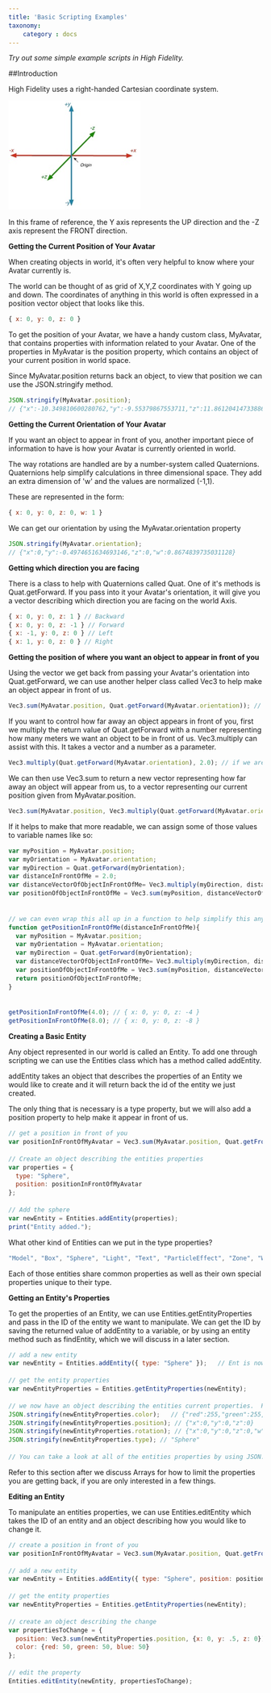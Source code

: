 ```yaml
---
title: 'Basic Scripting Examples'
taxonomy:
	category : docs
---
```

*Try out some simple example scripts in High Fidelity.*

##Introduction

High Fidelity uses a right-handed Cartesian coordinate system. 

![](xyz.jpg)

In this frame of reference, the Y axis represents the UP direction and the -Z axis represent the FRONT direction. 

**Getting the Current Position of Your Avatar**

When creating objects in world, it's often very helpful to know where your Avatar currently is. 

The world can be thought of as grid of X,Y,Z coordinates with Y going up and down.  The coordinates of anything in this world is often expressed in a position vector object that looks like this.

```javascript
{ x: 0, y: 0, z: 0 }
```

To get the position of your Avatar, we have a handy custom class, MyAvatar, that contains properties with information related to your Avatar.  One of the properties in MyAvatar is the position property, which contains an object of your current position in world space.

Since MyAvatar.position returns back an object, to view that position we can use the JSON.stringify method.

```javascript
JSON.stringify(MyAvatar.position);
// {"x":-10.349810600280762,"y":-9.55379867553711,"z":11.861204147338867}
```

**Getting the Current Orientation of Your Avatar**

If you want an object to appear in front of you, another important piece of information to have is how your Avatar is currently oriented in world.

The way rotations are handled are by a number-system called Quaternions. Quaternions help simplify calculations in three dimensional space.  They add an extra dimension of 'w' and the values are normalized (-1,1).

These are represented in the form:

```javascript
{ x: 0, y: 0, z: 0, w: 1 }
```

We can get our orientation by using the MyAvatar.orientation property

```javascript
JSON.stringify(MyAvatar.orientation);
// {"x":0,"y":-0.4974651634693146,"z":0,"w":0.8674839735031128}
```



**Getting which direction you are facing**

There is a class to help with Quaternions called Quat.  One of it's methods is Quat.getForward.  If you pass into it your Avatar's orientation, it will give you a vector describing which direction you are facing on the world Axis.

```javascript
{ x: 0, y: 0, z: 1 } // Backward
{ x: 0, y: 0, z: -1 } // Forward
{ x: -1, y: 0, z: 0 } // Left
{ x: 1, y: 0, z: 0 } // Right
```



**Getting the position of where you want an object to appear in front of you**

Using the vector we get back from passing your Avatar's orientation into Quat.getForward, we can use another helper class called Vec3 to help make an object appear in front of us. 

```javascript
Vec3.sum(MyAvatar.position, Quat.getForward(MyAvatar.orientation)); // This will add your position vector to the direction vector returned from Quat.getForward.  This will represent a position that is 1 meter in front of your avatar.
```

If you want to control how far away an object appears in front of you, first we multiply the return value of Quat.getForward with a number representing how many meters we want an object to be in front of us.  Vec3.multiply can assist with this.  It takes a vector and a number as a parameter.

```javascript
Vec3.multiply(Quat.getForward(MyAvatar.orientation), 2.0); // if we are facing forward, that means our vector { x: 0, y: 0, z: -1 }, get's multiplied by 2.0 giving us a vector of { x: 0, y: 0, z: -2 }
```

We can then use Vec3.sum to return a new vector representing how far away an object will appear from us, to a vector representing our current position given from MyAvatar.position.

```javascript
Vec3.sum(MyAvatar.position, Vec3.multiply(Quat.getForward(MyAvatar.orientation, 2.0))); // this will give us a final vector representing where in the world a point 2 meters directly in front of our avatar is

```



If it helps to make that more readable, we can assign some of those values to variable names like so:

```javascript
var myPosition = MyAvatar.position;   
var myOrientation = MyAvatar.orientation;
var myDirection = Quat.getForward(myOrientation);
var distanceInFrontOfMe = 2.0;
var distanceVectorOfObjectInFrontOfMe= Vec3.multiply(myDirection, distanceInFrontOfMe);
var positionOfObjectInFrontOfMe = Vec3.sum(myPosition, distanceVectorOfObjectInFrontOfMe);
 
 
// we can even wrap this all up in a function to help simplify this any time we want the position of an object to appear in front of us
function getPositionInFrontOfMe(distanceInFrontOfMe){
  var myPosition = MyAvatar.position;
  var myOrientation = MyAvatar.orientation;
  var myDirection = Quat.getForward(myOrientation);
  var distanceVectorOfObjectInFrontOfMe= Vec3.multiply(myDirection, distanceInFrontOfMe);
  var positionOfObjectInFrontOfMe = Vec3.sum(myPosition, distanceVectorOfObjectInFrontOfMe);
  return positionOfObjectInFrontOfMe;
}
 
 
getPositionInFrontOfMe(4.0); // { x: 0, y: 0, z: -4 }
getPositionInFrontOfMe(8.0); // { x: 0, y: 0, z: -8 }
```



**Creating a Basic Entity**

Any object represented in our world is called an Entity.  To add one through scripting we can use the Entities class which has a method called addEntity.

addEntity takes an object that describes the properties of an Entity we would like to create and it will return back the id of the entity we just created.  

The only thing that is necessary is a type property, but we will also add a position property to help make it appear in front of us.

```javascript
// get a position in front of you
var positionInFrontOfMyAvatar = Vec3.sum(MyAvatar.position, Quat.getFront(MyAvatar.orientation)); 
 
// Create an object describing the entities properties
var properties = {
  type: "Sphere",
  position: positionInFrontOfMyAvatar
};
 
// Add the sphere
var newEntity = Entities.addEntity(properties);
print("Entity added.");
```



What other kind of Entities can we put in the type properties?

```javascript
"Model", "Box", "Sphere", "Light", "Text", "ParticleEffect", "Zone", "Web", "Line", "PolyVox", "PolyLine"
```



Each of those entities share common properties as well as their own special properties unique to their type.

**Getting an Entity's Properties**

To get the properties of an Entity, we can use Entities.getEntityProperties and pass in the ID of the entity we want to manipulate.  We can get the ID by saving the returned value of addEntity to a variable, or by using an entity method such as findEntity, which we will discuss in a later section.

```javascript
// add a new entity
var newEntity = Entities.addEntity({ type: "Sphere" });   // Ent is now a string with an id like "{18aaecb3-b22d-463c-92f0-95f07b1ec235}"
 
// get the entity properties
var newEntityProperties = Entities.getEntityProperties(newEntity);
 
// we now have an object describing the entities current properties.  Please note that this object only represents the current values at the time we queried the object. 
JSON.stringify(newEntityProperties.color);   // {"red":255,"green":255,"blue":255}
JSON.stringify(newEntityProperties.position); // {"x":0,"y":0,"z":0}
JSON.stringify(newEntityProperties.rotation); // {"x":0,"y":0,"z":0,"w":1}
JSON.stringify(newEntityProperties.type); // "Sphere"
 
// You can take a look at all of the entities properties by using JSON.stringify(newEntityProperties);
```



Refer to this section after we discuss Arrays for how to limit the properties you are getting back, if you are only interested in a few things.

**Editing an Entity**

To manipulate an entities properties, we can use Entities.editEntity which takes the ID of an entity and an object describing how you would like to change it.



```javascript
// create a position in front of you
var positionInFrontOfMyAvatar = Vec3.sum(MyAvatar.position, Quat.getFront(MyAvatar.orientation)); 
 
// add a new entity
var newEntity = Entities.addEntity({ type: "Sphere", position: positionInFrontOfMyAvatar });
 
// get the entity properties
var newEntityProperties = Entities.getEntityProperties(newEntity);
 
// create an object describing the change
var propertiesToChange = {
  position: Vec3.sum(newEntityProperties.position, {x: 0, y: .5, z: 0}),
  color: {red: 50, green: 50, blue: 50}
};
 
// edit the property
Entities.editEntity(newEntity, propertiesToChange);
```

